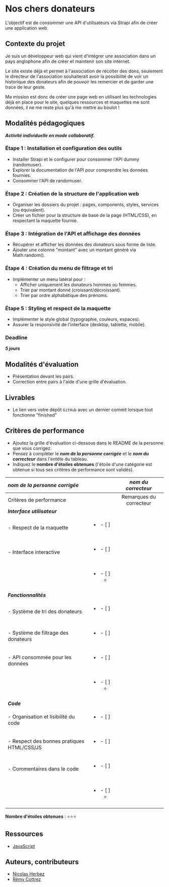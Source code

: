 # Nos chers donateurs

L'objectif est de consommer une API d'utilisateurs via Strapi afin de créer une application web.

<!-- <div align="center">
    <img src="./images/password-generator.svg" alt="password-generator.svg" style="width: 500px !important;">
</div> -->


## Contexte du projet

Je suis un développeur web qui vient d'intégrer une association dans un pays anglophone afin de créer et maintenir son site internet.

Le site existe déjà et permet à l'association de récolter des dons, seulement le directeur de l'association souhaiterait avoir la possibilité de voir un historique des donateurs afin de pouvoir les remercier et de garder une trace de leur geste.

Ma mission est donc de créer une page web en utilisant les technologies déjà en place pour le site, quelques ressources et maquettes me sont données, il ne me reste plus qu'à me mettre au boulot !


## Modalités pédagogiques

***Activité individuelle en mode collaboratif.***

### Étape 1 : Installation et configuration des outils
- Installer Strapi et le configurer pour consommer l'API dummy (randomuser).
- Explorer la documentation de l'API pour comprendre les données fournies.
- Consommer l'API de randomuser.

### Étape 2 : Création de la structure de l'application web
- Organiser les dossiers du projet : pages, components, styles, services (ou équivalent).
- Créer un fichier pour la structure de base de la page (HTML/CSS), en respectant la maquette fournie.

### Étape 3 : Intégration de l'API et affichage des données
- Récupérer et afficher les données des donateurs sous forme de liste.
- Ajouter une colonne "montant" avec un montant généré via Math.random().

### Étape 4 : Création du menu de filtrage et tri
- Implémenter un menu latéral pour :
    - Afficher uniquement les donateurs hommes ou femmes.
    - Trier par montant donné (croissant/décroissant).
    - Trier par ordre alphabétique des prénoms.

### Étape 5 : Styling et respect de la maquette
- Implémenter le style global (typographie, couleurs, espaces).
- Assurer la responsivité de l'interface (desktop, tablette, mobile).


### Deadline

***5 jours***

## Modalités d'évaluation

- Présentation devant les pairs.
- Correction entre pairs à l'aide d'une grille d'évaluation.


## Livrables

- Le lien vers votre dépôt `GitHub` avec un dernier commit lorsque tout fonctionne "finished"


## Critères de performance

- Ajoutez la grille d'évaluation ci-dessous dans le README de la personne que vous corrigez.
- Pensez à compléter le ***nom de la personne corrigée*** et le ***nom du correcteur*** dans l'entête du tableau.
- Indiquez le **nombre d'étoiles obtenues** (l'étoile d'une catégorie est obtenue si tous ses critères de performance sont validés).

| *nom de la personne corrigée*          |                               | *nom du correcteur*       |
| :---- | :----: | :---: |
| Critères de performance                |                               | Remarques du correcteur   |
| ***Interface utilisateur***            |                               |                           |
| - Respect de la maquette               | <ul><li>- [ ] &nbsp;</li><ul> |                           |
| - Interface interactive                | <ul><li>- [ ] &nbsp;</li><ul> |                           |
|                                        | <ul><li>- [ ] ⭐</li><ul>     |                           |
| ***Fonctionnalités***                  |                               |                           |
| - Système de tri des donateurs         | <ul><li>- [ ] &nbsp;</li><ul> |                           |
| - Système de filtrage des donateurs    | <ul><li>- [ ] &nbsp;</li><ul> |                           |
| - API consommée pour les données       | <ul><li>- [ ] &nbsp;</li><ul> |                           |
|                                        | <ul><li>- [ ] ⭐</li><ul>     |                           |
| ***Code***                             |                               |                           |
| - Organisation et lisibilité du code   | <ul><li>- [ ] &nbsp;</li><ul> |                           |
| - Respect des bonnes pratiques HTML/CSS/JS | <ul><li>- [ ] &nbsp;</li><ul> |                       |
| - Commentaires dans le code            | <ul><li>- [ ] &nbsp;</li><ul> |                           |
|                                        | <ul><li>- [ ] ⭐</li><ul>     |                           |

**Nombre d'étoiles obtenues** : ⭐⭐⭐


## Ressources

- [JavaScript](https://developer.mozilla.org/fr/docs/Web/JavaScript)

## Auteurs, contributeurs

- [Nicolas Herbez](https://github.com/nicolas-herbez)
- [Rémy Cottrez](https://github.com/RemyCTRZ)
